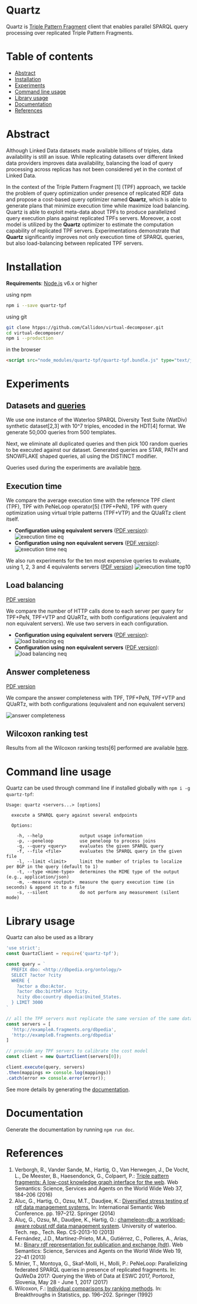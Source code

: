 #  Quartz

Quartz is [Triple Pattern Fragment](https://github.com/LinkedDataFragments/Client.js) client that enables parallel SPARQL query processing over replicated Triple Pattern Fragments.

# Table of contents
* [Abstract](#abstract)
* [Installation](#installation)
* [Experiments](#experiments)
* [Command line usage](#command-line-usage)
* [Library usage](#library-usage)
* [Documentation](#documentation)
* [References](#references)

# Abstract

Although Linked Data datasets made available billions of
triples, data availability is still an issue. While replicating datasets over
different linked data providers improves data availability, balancing the
load of query processing across replicas has not been considered yet in
the context of Linked Data.

In the context of the Triple Pattern Fragment [1] (TPF) approach, we tackle the problem of query optimization under presence of replicated RDF data and propose a cost-based query
optimizer named **Quartz**, which is able to generate plans that minimize execution time while maximize load balancing. Quartz is able to exploit meta-data about TPFs to produce parallelized query execution
plans against replicated TPFs servers. Moreover, a cost model is utilized by the **Quartz** optimizer to estimate the computation capability
of replicated TPF servers. Experimentations demonstrate that **Quartz**
significantly improves not only execution time of SPARQL queries, but
also load-balancing between replicated TPF servers.

# Installation

**Requirements**: [Node.js](https://nodejs.org/en/) v6.x or higher

using npm
```bash
npm i --save quartz-tpf
```

using git
```bash
git clone htpps://github.com/Callidon/virtual-decomposer.git
cd virtual-decomposer/
npm i --production
```

in the browser
```html
<script src="node_modules/quartz-tpf/quartz-tpf.bundle.js" type="text/javascript" />
```

# Experiments

## Datasets and [queries](https://github.com/Callidon/quartz-tpf/blob/master/scripts/queriesWatDiv100)

We use one instance of the Waterloo SPARQL Diversity Test Suite (WatDiv) synthetic dataset[2,3] with 10^7 triples, encoded in the HDT[4] format.
We generate 50,000 queries from 500 templates.

Next, we eliminate all duplicated queries and then pick 100 random queries to be executed against our dataset. Generated queries are STAR, PATH and SNOWFLAKE shaped queries, all using the DISTINCT modifier.

Queries used during the experiments are available [here](https://github.com/Callidon/quartz-tpf/blob/master/scripts/queriesWatDiv100).

## Execution time


We compare the average execution time with the reference TPF client (TPF), TPF with PeNeLoop operator[5] (TPF+PeN), TPF with query optimization using virtual triple patterns (TPF+VTP) and the QUaRTz client itself.

* **Configuration using equivalent servers** ([PDF version](https://github.com/Callidon/quartz-tpf/blob/master/scripts/amazon/execution_time_eq.pdf)):
![execution time eq](https://raw.githubusercontent.com/Callidon/quartz-tpf/master/scripts/amazon/execution_time_eq.png)
* **Configuration using non equivalent servers** ([PDF version](https://github.com/Callidon/quartz-tpf/blob/master/scripts/amazon/execution_time_neq.pdf)):
![execution time neq](https://raw.githubusercontent.com/Callidon/quartz-tpf/master/scripts/amazon/execution_time_neq.png)

We also run experiments for the ten most expensive queries to evaluate, using 1, 2, 3 and 4 equivalents servers ([PDF version](https://github.com/Callidon/quartz-tpf/blob/master/scripts/amazon/top10_many_servers.pdf))
![execution time top10](https://raw.githubusercontent.com/Callidon/quartz-tpf/master/scripts/amazon/top10_many_servers.png)

## Load balancing

[PDF version](https://github.com/Callidon/quartz-tpf/blob/master/scripts/amazon/http_calls.pdf)

We compare the number of HTTP calls done to each server per query for TPF+PeN, TPF+VTP and QUaRTz, with both configurations (equivalent and non equivalent servers). We use two servers in each configuration.

* **Configuration using equivalent servers** ([PDF version](https://github.com/Callidon/quartz-tpf/blob/master/scripts/amazon/http_calls_eq.pdf)):
![load balancing eq](https://raw.githubusercontent.com/Callidon/quartz-tpf/master/scripts/amazon/http_calls_eq.png)
* **Configuration using non equivalent servers** ([PDF version](https://github.com/Callidon/quartz-tpf/blob/master/scripts/amazon/http_calls_neq.pdf)):
![load balancing neq](https://raw.githubusercontent.com/Callidon/quartz-tpf/master/scripts/amazon/http_calls_neq.png)

## Answer completeness

[PDF version](https://github.com/Callidon/quartz-tpf/blob/master/scripts/amazon/completeness.pdf)

We compare the answer completeness with TPF, TPF+PeN, TPF+VTP and QUaRTz, with both configurations (equivalent and non equivalent servers)

![answer completeness](https://raw.githubusercontent.com/Callidon/quartz-tpf/master/scripts/amazon/completeness.png)

## Wilcoxon ranking test

Results from all the Wilcoxon ranking tests[6] performed are available [here](https://github.com/Callidon/quartz-tpf/blob/master/scripts/amazon/wilcoxon.md).

# Command line usage

Quartz can be used through command line if installed globally with `npm i -g quartz-tpf`:
```
Usage: quartz <servers...> [options]

  execute a SPARQL query against several endpoints

  Options:

    -h, --help              output usage information
    -p, --peneloop          use peneloop to process joins
    -q, --query <query>     evaluates the given SPARQL query
    -f, --file <file>       evaluates the SPARQL query in the given file
    -l, --limit <limit>     limit the number of triples to localize per BGP in the query (default to 1)
    -t, --type <mime-type>  determines the MIME type of the output (e.g., application/json)
    -m, --measure <output>  measure the query execution time (in seconds) & append it to a file
    -s, --silent            do not perform any measurement (silent mode)
```

# Library usage

Quartz can also be used as a library
```javascript
'use strict';
const QuartzClient = require('quartz-tpf');

const query = `
  PREFIX dbo: <http://dbpedia.org/ontology/>
  SELECT ?actor ?city
  WHERE {
    ?actor a dbo:Actor.                      
    ?actor dbo:birthPlace ?city.
    ?city dbo:country dbpedia:United_States.
  } LIMIT 3000
`

// all the TPF servers must replicate the same version of the same dataset !
const servers = [
  'http://exampleA.fragments.org/dbpedia',
  'http://exampleB.fragments.org/dbpedia'
]

// provide any TPF servers to calibrate the cost model
const client = new QuartzClient(servers[0]);

client.execute(query, servers)
.then(mappings => console.log(mappings))
.catch(error => console.error(error));
```

See more details by generating the [documentation](#documentation).

# Documentation

Generate the documentation by running `npm run doc`.

# References

1. Verborgh, R., Vander Sande, M., Hartig, O., Van Herwegen, J., De Vocht, L.,
De Meester, B., Haesendonck, G., Colpaert, P.: [Triple pattern fragments: A low-cost knowledge graph interface for the web](https://biblio.ugent.be/publication/8050661/file/8050671.pdf). Web Semantics: Science, Services and Agents on the World Wide Web 37, 184–206 (2016)
2. Aluc, G., Hartig, O., Ozsu, M.T., Daudjee, K.: [Diversified stress testing of rdf data management systems.](http://olafhartig.de/files/AlucEtAl_ISWC14_Preprint.pdf) In: International Semantic Web Conference. pp. 197–212. Springer (2014)
3. Aluç, G., Ozsu, M., Daudjee, K., Hartig, O.: [chameleon-db: a workload-aware robust rdf data management system](http://citeseerx.ist.psu.edu/viewdoc/download?doi=10.1.1.636.9612&rep=rep1&type=pdf). University of waterloo. Tech. rep., Tech. Rep.
CS-2013-10 (2013)
4. Fernández, J.D., Martínez-Prieto, M.A., Gutiérrez, C., Polleres, A., Arias, M.: [Binary rdf representation for publication and exchange (hdt)](http://www.imap.websemanticsjournal.org/preprints/index.php/ps/article/viewFile/328/333). Web Semantics: Science, Services and Agents on the World Wide Web 19, 22–41 (2013)
5. Minier, T., Montoya, G., Skaf-Molli, H., Molli, P.: PeNeLoop: Parallelizing federated SPARQL queries in presence of replicated fragments. In: QuWeDa 2017: Querying the Web of Data at ESWC 2017, Portorož, Slovenia, May 28 - June 1, 2017 (2017)
6. Wilcoxon, F.: [Individual comparisons by ranking methods](http://hbanaszak.mjr.uw.edu.pl/TempTxt/Wilcoxon_1946_IndividualComparisonByRankingMethods.pdf). In: Breakthroughs in Statistics, pp. 196–202. Springer (1992)
